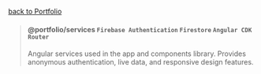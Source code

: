 [back to Portfolio](../../README.md)

> #### @portfolio/services `Firebase Authentication` `Firestore` `Angular CDK` `Router`
>
> Angular services used in the app and components library. Provides anonymous authentication, live data, and responsive design features. 


